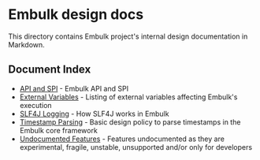 # Embulk design docs

This directory contains Embulk project's internal design documentation in Markdown.


## Document Index

* [API and SPI](api_spi.md) - Embulk API and SPI
* [External Variables](external_variables.md) - Listing of external variables affecting Embulk's execution
* [SLF4J Logging](slf4j.md) - How SLF4J works in Embulk
* [Timestamp Parsing](timestamp_parsing.md) - Basic design policy to parse timestamps in the Embulk core framework
* [Undocumented Features](undocumented.md) - Features undocumented as they are experimental, fragile, unstable, unsupported and/or only for developers
